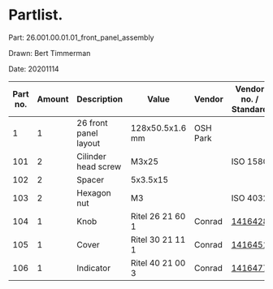 # Partlist.

Part: 26.001.00.01.01_front_panel_assembly

Drawn: Bert Timmerman

Date: 20201114

| Part no. | Amount | Description           | Value            | Vendor   | Vendor no. / Standard |
|----------|--------|-----------------------|------------------|----------|-----------------------|
| 1        | 1      | 26 front panel layout |128x50.5x1.6 mm   | OSH Park |                       |
| 101      | 2      | Cilinder head screw   | M3x25            |          | ISO 1580              |
| 102      | 2      | Spacer                | 5x3.5x15         |          |                       |
| 103      | 2      | Hexagon nut           | M3               |          | ISO 4032              |
| 104      | 1      | Knob                  | Ritel 26 21 60 1 | Conrad   | [1416428](https://www.conrad.com/p/ritel-26-21-60-1-control-knob-grey-x-h-21-mm-x-175-mm-1-pcs-1416428) |
| 105      | 1      | Cover                 | Ritel 30 21 11 1 | Conrad   | [1416451](https://www.conrad.com/p/ritel-30-21-11-1-cover-hand-grey-1-pcs-1416451) |
| 106      | 1      | Indicator             | Ritel 40 21 00 3 | Conrad   | [1416477](https://www.conrad.com/p/ritel-40-21-00-3-pointer-black-1-pcs-1416477) |
